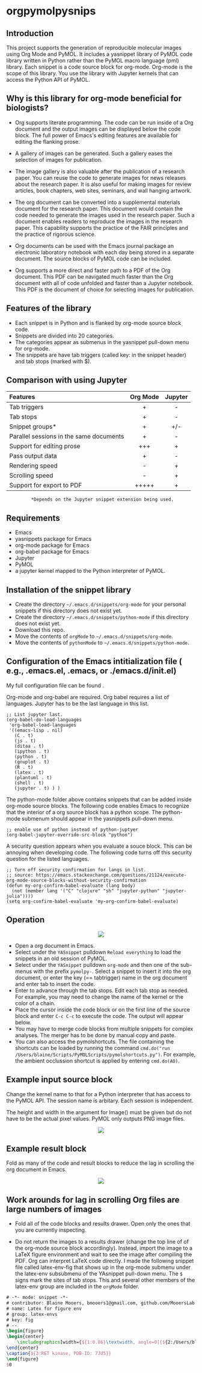 # orgpymolpysnips

## Introduction

This project supports the generation of reproducible molecular images using Org Mode and PyMOL.
It includes a yasnippet library of PyMOL code library written in Python rather than the PyMOL macro language (pml) library.
Each snippet is a code source block for org-mode. 
Org-mode is the scope of this library.
You use the library with Jupyter kernels that can access the Python API of PyMOL.

## Why is this library for org-mode beneficial for biologists?

- Org supports literate programming. The code can be run inside of a Org document and the output images can be displayed
below the code block. The full power of Emacs's editing features are available for editing the flanking prose. 

- A gallery of images can be generated. Such a gallery eases the selection of images for publication.

- The image gallery is also valuable after the publication of a research paper. You can reuse the code to generate images for news releases about the research paper.
It is also useful for making images for review articles, book chapters, web sites, seminars, and wall hanging artwork.

- The org document can be converted into a supplemental materials document for the research paper. 
This document would contain the code needed to generate the images used in the research paper.
Such a document enables readers to reproduce the images in the research paper. 
This capability supports the practice of the FAIR principles and the practice of rigorous science.

- Org documents can be used with the Emacs journal package an electronic laboratory notebook with each day being stored in a separate document. The source blocks of PyMOL code can be included.

- Org supports a more direct and faster path to a PDF of the Org document. This PDF can be navigated much faster than the Org document with all of code unfolded and faster than a Jupyter notebook. This PDF is the document of choice for selecting images for publication.

## Features of the library

- Each snippet is in Python and is flanked by org-mode source block code.
- Snippets are divided into 20 categories.
- The categories appear as submenus in the yasnippet pull-down menu for org-mode.
- The snippets are have tab triggers (called key: in the snippet header) and tab stops (marked with $).


## Comparison with using Jupyter
<div align="center">


| Features          | Org Mode | Jupyter  |
|:-------------------|:----------:|:----------:|
| Tab triggers      | +        | -        |
| Tab stops         | +        | -        |
| Snippet groups*   | +        | +/-      |
| Parallel sessions in the same documents | +        | -        |
| Support for editing prose | +++ | + |  
| Pass output data  | +        | -        |
| Rendering speed   | -        | +        |
| Scrolling speed   | -        | +        |
| Support for export to PDF | +++++ | + |    

     *Depends on the Jupyter snippet extension being used.
</div>


## Requirements

- Emacs
- yasnippets package for Emacs
- org-mode package for Emacs
- org-babel package for Emacs
- Jupyter 
- PyMOL
- a jupyter kernel mapped to the Python interpreter of PyMOL.

## Installation of the snippet library

- Create the directory `~/.emacs.d/snippets/org-mode` for your personal snippets if this directory does not exist yet.
- Create the directory `~/.emacs.d/snippets/python-mode` if this directory does not exist yet.
- Download this repo.
- Move the contents of `orgMode` to  `~/.emacs.d/snippets/org-mode`.
- Move the contents of `pythonMode` to  `~/.emacs.d/snippets/python-mode`.

## Configuration of the Emacs intitialization file ( e.g., .emacs.el, .emacs, or ./emacs.d/init.el)

My full configuration file can be found [](here).

Org-mode and org-babel are required.
Org babel requires a list of languages.
Jupyter has to be the last language in this list.

```elisp
;; List jupyter last.
(org-babel-do-load-languages
 'org-babel-load-languages
 '((emacs-lisp . nil)
   (C . t)
   (js . t)
   (ditaa . t)
   (ipython . t)
   (python . t)
   (gnuplot . t)
   (R . t)
   (latex . t)
   (plantuml . t)
   (shell . t)
   (jupyter . t) ) )
```

The python-mode folder above contains snippets that can be added inside org-mode source blocks.
The following code enables Emacs to recognize that the interior of a org source block has
a python scope. 
The python-mode submenum should appear in the yasnippets pull-down menu.

```elisp
;; enable use of python instead of python-juptyer
(org-babel-jupyter-override-src-block "python")
```

A security question appears when you evaluate a souce block.
This can be annoying when developing code.
The following code turns off this security question for the listed languages.

```elisp
;; Turn off security confirmation for langs in list.
;; source: https://emacs.stackexchange.com/questions/21124/execute-org-mode-source-blocks-without-security-confirmation
(defun my-org-confirm-babel-evaluate (lang body)
  (not (member lang '("C" "clojure" "sh" "jupyter-python" "jupyter-julia"))))
(setq org-confirm-babel-evaluate 'my-org-confirm-babel-evaluate)
```


## Operation

<p align="center"><img src="images/org-yas.png"></p>

- Open a org document in Emacs.
- Select under the `YASnippet` pulldown `Reload everything` to load the snippets in an old session of PyMOL.
- Select under the `YASnippet` pulldown `org-mode` and then one of the sub-menus with the prefix `pymolpy-`. Select a snippet to insert it into the org document, or enter the key (== tabtrigger) name in the org document and enter tab to insert the code.
- Enter <tab> to advance through the tab stops. Edit each tab stop as needed. For example, you may need to change the name of the kernel or the color of a chain.
- Place the cursor inside the code block or on the first line of the source block and enter `C-c C-c` to execute the code. The output will appear below.
- You may have to merge code blocks from multiple snippets for complex analyses. The merger has to be done by manual copy and paste.
- You can also access the pymolshortcuts. The file containing the shortcuts can be loaded by running the command `cmd.do("run /Users/blaine/Scripts/PyMOLScripts/pymolshortcuts.py")`. For example, the ambient occlussion shortcut is applied by entering `cmd.do(AO)`.

## Example input source block  
  
Change the kernel name to that for a Python interpreter that has access to the PyMOL API.
The session name is arbitary. 
Each session is independent.

The height and width in the argument for Image() must be given but do not have to be the actual pixel values. 
PyMOL only outputs PNG image files.  
  
<p align="center"><img src="images/combined1.png"></p>
  
  
## Example result block  
Fold as many of the code and result blocks to reduce the lag in scrolling the org document in Emacs.
  
<p align="center"><img src="images/pymol1out.png"></p>
  
## Work arounds for lag in scrolling Org files are large numbers of images
    
- Fold all of the code blocks and results drawer. Open only the ones that you are currently inspecting.
    
- Do not return the images to a results drawer (change the top line of of the org-mode source block accordingly). Instead, import the image to a LaTeX figure environment and wait to see the image after compiling the PDF. Org can interpret LaTeX code directly. I made the following snippet file called latex-env-fig that shows up in the org-mode submenu under the latex-env subsubmenu of the YAsnippet pull-down menu. The `$` signs mark the sites of tab stops. This and several other members of the latex-env group are included in the `orgMode` folder.
    
```latex
# -*- mode: snippet -*-
# contributor: Blaine Mooers, bmooers1@gmail.com, github.com/MooersLab
# name: Latex for figure env
# group: latex-envs
# key: fig
# --
\begin{figure}
\begin{center}
    \includegraphics[width={${1:0.86}\textwidth, angle=0]{${2:/Users/blaine/7JU5A.png}}
\end{center}
\caption{${3:RET kinase, PDB-ID: 7JU5}}
\end{figure}
$0
```
